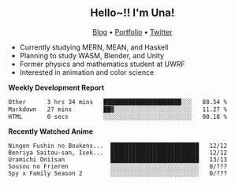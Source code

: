 <h2 align="center">
  Hello~!! I'm Una!
</h2>

<p align="center">
  <a href="https://anarchy.website/">Blog</a> &bull;
  <a href="https://una-ada.github.io/">Portfolio</a> &bull;
  <a href="https://twitter.com/xn__z7x">Twitter</a>
</p>

- Currently studying MERN, MEAN, and Haskell
- Planning to study WASM, Blender, and Unity
- Former physics and mathematics student at UWRF
- Interested in animation and color science

**Weekly Development Report**

<!--START_SECTION:waka-->

```txt
Other      3 hrs 34 mins   ██████████████████████░░░   88.54 %
Markdown   27 mins         ██▓░░░░░░░░░░░░░░░░░░░░░░   11.27 %
HTML       0 secs          ░░░░░░░░░░░░░░░░░░░░░░░░░   00.18 %
```

<!--END_SECTION:waka-->

**Recently Watched Anime**

<!-- RECENT-ANIME:START -->

    Ningen Fushin no Boukens...  █████████████████████████   12/12
    Benriya Saitou-san, Isek...  █████████████████████████   12/12
    Uramichi Oniisan             █████████████████████████   13/13
    Sousou no Frieren            ░░░░░░░░░░░░░░░░░░░░░░░░░   0/???
    Spy x Family Season 2        ░░░░░░░░░░░░░░░░░░░░░░░░░   0/???
<!-- RECENT-ANIME:END -->
